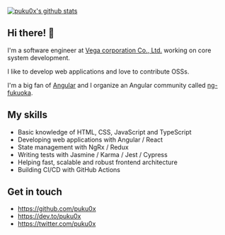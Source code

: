 <!-- ![dog](https://user-images.githubusercontent.com/2607019/88460912-ad113580-ceda-11ea-808e-be9166521092.png) -->

[![puku0x's github stats](https://github-readme-stats.vercel.app/api?username=puku0x)](https://github.com/anuraghazra/github-readme-stats)

## Hi there! 👋

I'm a software engineer at [Vega corporation Co., Ltd.](https://www.vega-c.com/) working on core system development.

I like to develop web applications and love to contribute OSSs.

I'm a big fan of [Angular](https://angular.io) and I organize an Angular community called [ng-fukuoka](https://ng-fukuoka.angular.jp/).

<!-- ![ng-fukuoka](https://user-images.githubusercontent.com/2607019/88460860-5e639b80-ceda-11ea-81b3-71abde62bb8b.png) -->

## My skills

- Basic knowledge of HTML, CSS, JavaScript and TypeScript
- Developing web applications with Angular / React
- State management with NgRx / Redux
- Writing tests with Jasmine / Karma / Jest / Cypress
- Helping fast, scalable and robust frontend architecture
- Building CI/CD with GitHub Actions

## Get in touch

- https://github.com/puku0x
- https://dev.to/puku0x
- https://twitter.com/puku0x
